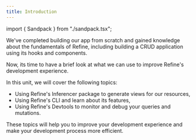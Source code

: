 ```yaml
---
title: Introduction
---
```


import { Sandpack } from "./sandpack.tsx";

<Sandpack>

We've completed building our app from scratch and gained knowledge about the fundamentals of Refine, including building a CRUD application using its hooks and components.

Now, its time to have a brief look at what we can use to improve Refine's development experience.

In this unit, we will cover the following topics:

- Using Refine's Inferencer package to generate views for our resources,
- Using Refine's CLI and learn about its features,
- Using Refine's Devtools to monitor and debug your queries and mutations.

These topics will help you to improve your development experience and make your development process more efficient.

</Sandpack>
